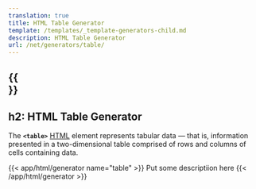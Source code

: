 ```yaml
---
translation: true
title: HTML Table Generator
template: /templates/_template-generators-child.md
description: HTML Table Generator
url: /net/generators/table/
---
```


{{<section overview>}}
---
h2: HTML Table Generator
---

The **`<table>`** [HTML](https://html.spec.whatwg.org/multipage/tables.html#the-table-element) element represents tabular data — that is, information presented in a two-dimensional table comprised of rows and columns of cells containing data.

{{< app/html/generator name="table" >}}
Put some descriptiion here
{{< /app/html/generator >}}